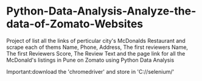 # Python-Data-Analysis-Analyze-the-data-of-Zomato-Websites
Project of list all the links of perticular city's McDonalds Restaurant and  scrape each of thems Name, Phone, Address, The first reviewers Name, The first Reviewers Score, The Review Text and the page link for all the McDonald's listings in Pune on Zomato using Python Data Analysis


Important:download the 'chromedriver' and store in 'C://selenium/'
